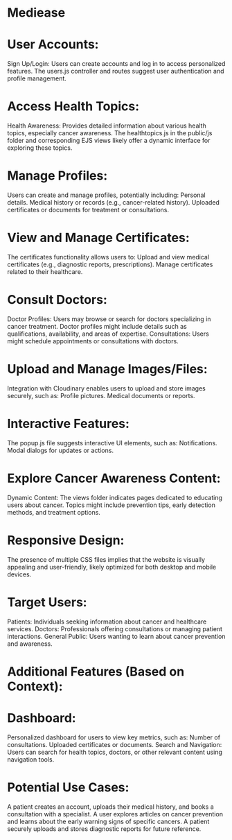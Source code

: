 # Mediease

# User Accounts:
Sign Up/Login:
Users can create accounts and log in to access personalized features.
The users.js controller and routes suggest user authentication and profile management.

# Access Health Topics:
Health Awareness:
Provides detailed information about various health topics, especially cancer awareness.
The healthtopics.js in the public/js folder and corresponding EJS views likely offer a dynamic interface for exploring these topics.

# Manage Profiles:
Users can create and manage profiles, potentially including:
Personal details.
Medical history or records (e.g., cancer-related history).
Uploaded certificates or documents for treatment or consultations.

# View and Manage Certificates:
The certificates functionality allows users to:
Upload and view medical certificates (e.g., diagnostic reports, prescriptions).
Manage certificates related to their healthcare.

# Consult Doctors:
Doctor Profiles:
Users may browse or search for doctors specializing in cancer treatment.
Doctor profiles might include details such as qualifications, availability, and areas of expertise.
Consultations:
Users might schedule appointments or consultations with doctors.

#  Upload and Manage Images/Files:
Integration with Cloudinary enables users to upload and store images securely, such as:
Profile pictures.
Medical documents or reports.

#  Interactive Features:
The popup.js file suggests interactive UI elements, such as:
Notifications.
Modal dialogs for updates or actions.

#  Explore Cancer Awareness Content:
Dynamic Content:
The views folder indicates pages dedicated to educating users about cancer.
Topics might include prevention tips, early detection methods, and treatment options.

# Responsive Design:
The presence of multiple CSS files implies that the website is visually appealing and user-friendly, likely optimized for both desktop and mobile devices.


# Target Users:
Patients: Individuals seeking information about cancer and healthcare services.
Doctors: Professionals offering consultations or managing patient interactions.
General Public: Users wanting to learn about cancer prevention and awareness.

# Additional Features (Based on Context):

# Dashboard:
Personalized dashboard for users to view key metrics, such as:
Number of consultations.
Uploaded certificates or documents.
Search and Navigation:
Users can search for health topics, doctors, or other relevant content using navigation tools.


# Potential Use Cases:
A patient creates an account, uploads their medical history, and books a consultation with a specialist.
A user explores articles on cancer prevention and learns about the early warning signs of specific cancers.
A patient securely uploads and stores diagnostic reports for future reference.

